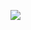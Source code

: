 <style>
  @import "{{ site.theme }}";

header {
  display: none;
}
  </style>
<a href="https://phygitalism.com/wp-content/uploads/2021/09/test2.usdz"><img src="https://phygitalism.com/wp-content/uploads/2021/09/Avatar-screen.png"/></a>
